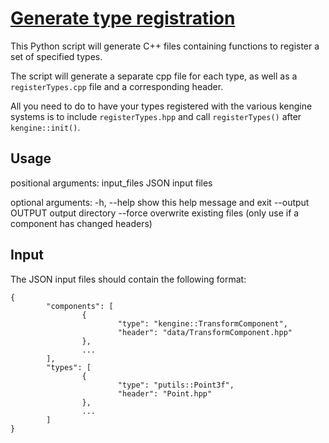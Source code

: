 # [Generate type registration](generateTypeRegistration.py)

This Python script will generate C++ files containing functions to register a set of specified types.

The script will generate a separate cpp file for each type, as well as a `registerTypes.cpp` file and a corresponding header.

All you need to do to have your types registered with the various kengine systems is to include `registerTypes.hpp` and call `registerTypes()` after `kengine::init()`.

## Usage

positional arguments:
  input_files      JSON input files

optional arguments:
  -h, --help       show this help message and exit
  --output OUTPUT  output directory
  --force          overwrite existing files (only use if a component has changed headers)

## Input

The JSON input files should contain the following format:

```
{
        "components": [
                {
                        "type": "kengine::TransformComponent",
                        "header": "data/TransformComponent.hpp"
                },
                ...
        ],
        "types": [
                {
                        "type": "putils::Point3f",
                        "header": "Point.hpp"
                },
                ...
        ]
}
```
